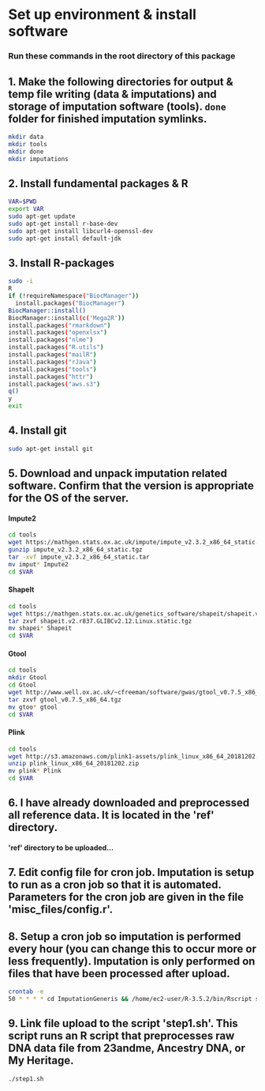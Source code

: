 # Set up environment & install software
### Run these commands in the root directory of this package

## 1. Make the following directories for output & temp file writing (data & imputations) and storage of imputation software (tools). `done` folder for finished imputation symlinks.
```bash
mkdir data
mkdir tools
mkdir done
mkdir imputations
```

## 2. Install fundamental packages & R
```bash
VAR=$PWD
export VAR
sudo apt-get update
sudo apt-get install r-base-dev
sudo apt-get install libcurl4-openssl-dev
sudo apt-get install default-jdk
```

## 3. Install R-packages
```bash
sudo -i
R
if (!requireNamespace("BiocManager"))
  install.packages("BiocManager")
BiocManager::install()
BiocManager::install(c('Mega2R'))
install.packages("rmarkdown")
install.packages("openxlsx")
install.packages("nlme")
install.packages("R.utils")
install.packages("mailR")
install.packages("rJava")
install.packages("tools")
install.packages("httr")
install.packages("aws.s3")
q()
y
exit
```

## 4. Install git
```bash
sudo apt-get install git
```

## 5. Download and unpack imputation related software. Confirm that the version is appropriate for the OS of the server.

#### Impute2
```bash
cd tools
wget https://mathgen.stats.ox.ac.uk/impute/impute_v2.3.2_x86_64_static.tgz
gunzip impute_v2.3.2_x86_64_static.tgz
tar -xvf impute_v2.3.2_x86_64_static.tar
mv imput* Impute2
cd $VAR
```

#### ShapeIt
```bash
cd tools
wget https://mathgen.stats.ox.ac.uk/genetics_software/shapeit/shapeit.v2.r837.GLIBCv2.12.Linux.static.tgz
tar zxvf shapeit.v2.r837.GLIBCv2.12.Linux.static.tgz
mv shapei* Shapeit
cd $VAR
```

#### Gtool
```bash
cd tools
mkdir Gtool
cd Gtool
wget http://www.well.ox.ac.uk/~cfreeman/software/gwas/gtool_v0.7.5_x86_64.tgz
tar zxvf gtool_v0.7.5_x86_64.tgz
mv gtoo* gtool
cd $VAR
```

#### Plink
```bash
cd tools
wget http://s3.amazonaws.com/plink1-assets/plink_linux_x86_64_20181202.zip
unzip plink_linux_x86_64_20181202.zip
mv plink* Plink
cd $VAR
```

## 6. I have already downloaded and preprocessed all reference data. It is located in the 'ref' directory. 
#### 'ref' directory to be uploaded...

## 7. Edit config file for cron job. Imputation is setup to run as a cron job so that it is automated. Parameters for the cron job are given in the file 'misc_files/config.r'. 

## 8. Setup a cron job so imputation is performed every hour (you can change this to occur more or less frequently). Imputation is only performed on files that have been processed after upload.
```bash
crontab -e 
50 * * * * cd ImputationGeneris && /home/ec2-user/R-3.5.2/bin/Rscript scripts/imputation_cron_job.R > logs/cron_logs/`date +\%Y\%m\%d\%H\%M\%S`-impute-cron.log 2>&1
```

## 9. Link file upload to the script 'step1.sh'. This script runs an R script that preprocesses raw DNA data file from 23andme, Ancestry DNA, or My Heritage.
```bash
./step1.sh
```

